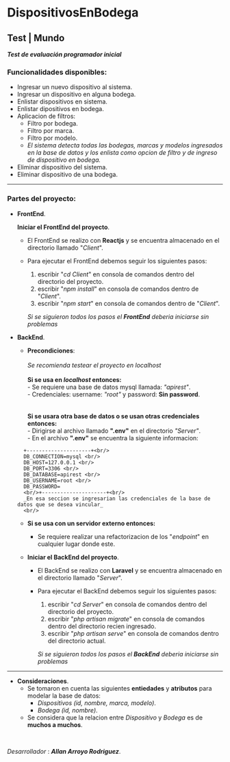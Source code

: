 # DispositivosEnBodega

## Test | Mundo

**_Test de evaluación programador inicial_**

### Funcionalidades disponibles:

- Ingresar un nuevo dispositivo al sistema.
- Ingresar un dispositivo en alguna bodega.
- Enlistar dispositivos en sistema.
- Enlistar dipositivos en bodega.
- Aplicacion de filtros:
    - Filtro por bodega.
    - Filtro por marca.
    - Filtro por modelo.
    - _El sistema detecta todas las bodegas, marcas y modelos ingresados en la base de datos y los enlista como opcion de filtro y de ingreso de dispositivo en bodega._
- Eliminar dispositivo del sistema.
- Eliminar dispositivo de una bodega.

______________________________________________________________________________________________________________________
### Partes del proyecto:

- __FrontEnd__.

    __Iniciar el FrontEnd del proyecto__.

    - El FrontEnd se realizo con __Reactjs__ y se encuentra almacenado en el directorio llamado "_Client_".
    - Para ejecutar el FrontEnd debemos seguir los siguientes pasos:
        1. escribir "_cd Client_" en consola de comandos dentro del directorio del proyecto.
        2. escribir "_npm install_" en consola de comandos dentro de "_Client_".
        3. escribir "_npm start_" en consola de comandos dentro de "_Client_".

        _Si se siguieron todos los pasos el __FrontEnd__ deberia iniciarse sin problemas_

- __BackEnd__.

    -    __Precondiciones__: 
        <br/>
        <br/>
        _Se recomienda testear el proyecto en localhost_
        <br/>
        <br/>
        __Si se usa en _localhost_ entonces:__ <br/>
        - Se requiere una base de datos mysql llamada: _"apirest"_. <br/>
        - Credenciales: username: _"root"_ y password: **Sin password**.
        <br/>
        <br/>
        <br/>
        **Si se usara otra base de datos o se usan otras credenciales entonces:** <br/>
        - Dirigirse al archivo llamado __".env"__ en el directorio _"Server"_. <br/>
        - En el archivo __".env"__ se encuentra la siguiente informacion: <br/> 
            
        +---------------------+<br/>
        DB_CONNECTION=mysql <br/>
        DB_HOST=127.0.0.1 <br/>
        DB_PORT=3306 <br/>
        DB_DATABASE=apirest <br/>
        DB_USERNAME=root <br/>
        DB_PASSWORD=
        <br/>+---------------------+<br/>
        _En esa seccion se ingresarian las credenciales de la base de datos que se desea vincular_
        <br/>

    - __Si se usa con un servidor externo entonces:__
        - Se requiere realizar una refactorizacion de los "_endpoint_" en cualquier lugar donde este.

    - __Iniciar el BackEnd del proyecto__.

        - El BackEnd se realizo con __Laravel__ y se encuentra almacenado en el directorio llamado "_Server_".
        - Para ejecutar el BackEnd debemos seguir los siguientes pasos:
            1. escribir "_cd Server_" en consola de comandos dentro del directorio del proyecto.
            2. escribir "_php artisan migrate_" en consola de comandos dentro del directorio recien ingresado.
            3. escribir "_php artisan serve_" en consola de comandos dentro del directorio actual.

            _Si se siguieron todos los pasos el __BackEnd__ deberia iniciarse sin problemas_

______________________________________________________________________________________________________________________

- __Consideraciones__.
    - Se tomaron en cuenta las siguientes **entiedades** y **atributos** para modelar la base de datos:
        - _Dispositivos (id, nombre, marca, modelo)_.
        - _Bodega (id, nombre)_.
    - Se considera que la relacion entre _Dispositivo_ y _Bodega_ es de **muchos a muchos**.
<br>

_Desarrollador_ : **_Allan Arroyo Rodriguez_**.